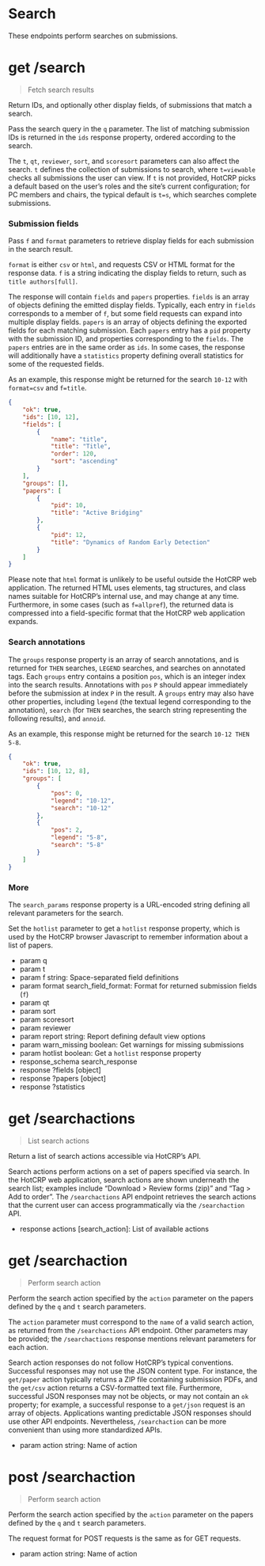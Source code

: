 # Search

These endpoints perform searches on submissions.


# get /search

> Fetch search results

Return IDs, and optionally other display fields, of submissions that match a
search.

Pass the search query in the `q` parameter. The list of matching submission
IDs is returned in the `ids` response property, ordered according to the
search.

The `t`, `qt`, `reviewer`, `sort`, and `scoresort` parameters can also affect
the search. `t` defines the collection of submissions to search, where
`t=viewable` checks all submissions the user can view. If `t` is not provided,
HotCRP picks a default based on the user’s roles and the site’s current
configuration; for PC members and chairs, the typical default is `t=s`, which
searches complete submissions.

### Submission fields

Pass `f` and `format` parameters to retrieve display fields for each submission
in the search result.

`format` is either `csv` or `html`, and requests CSV or HTML format for the
response data. `f` is a string indicating the display fields to return, such as
`title authors[full]`.

The response will contain `fields` and `papers` properties. `fields` is an array
of objects defining the emitted display fields. Typically, each entry in
`fields` corresponds to a member of `f`, but some field requests can expand into
multiple display fields. `papers` is an array of objects defining the exported
fields for each matching submission. Each `papers` entry has a `pid` property
with the submission ID, and properties corresponding to the `fields`. The
`papers` entries are in the same order as `ids`. In some cases, the response
will additionally have a `statistics` property defining overall statistics for
some of the requested fields.

As an example, this response might be returned for the search `10-12` with
`format=csv` and `f=title`.

```json
{
    "ok": true,
    "ids": [10, 12],
    "fields": [
        {
            "name": "title",
            "title": "Title",
            "order": 120,
            "sort": "ascending"
        }
    ],
    "groups": [],
    "papers": [
        {
            "pid": 10,
            "title": "Active Bridging"
        },
        {
            "pid": 12,
            "title": "Dynamics of Random Early Detection"
        }
    ]
}
```

Please note that `html` format is unlikely to be useful outside the HotCRP web
application. The returned HTML uses elements, tag structures, and class names
suitable for HotCRP’s internal use, and may change at any time. Furthermore,
in some cases (such as `f=allpref`), the returned data is compressed into a
field-specific format that the HotCRP web application expands.

### Search annotations

The `groups` response property is an array of search annotations, and is
returned for `THEN` searches, `LEGEND` searches, and searches on annotated
tags. Each `groups` entry contains a position `pos`, which is an integer index
into the search results. Annotations with `pos` `P` should appear immediately
before the submission at index `P` in the result. A `groups` entry may also
have other properties, including `legend` (the textual legend corresponding to
the annotation), `search` (for `THEN` searches, the search string representing
the following results), and `annoid`.

As an example, this response might be returned for the search `10-12 THEN
5-8`.

```json
{
    "ok": true,
    "ids": [10, 12, 8],
    "groups": [
        {
            "pos": 0,
            "legend": "10-12",
            "search": "10-12"
        },
        {
            "pos": 2,
            "legend": "5-8",
            "search": "5-8"
        }
    ]
}
```

### More

The `search_params` response property is a URL-encoded string defining all
relevant parameters for the search.

Set the `hotlist` parameter to get a `hotlist` response property, which is
used by the HotCRP browser Javascript to remember information about a list of
papers.


* param q
* param t
* param f string: Space-separated field definitions
* param format search_field_format: Format for returned submission fields (`f`)
* param qt
* param sort
* param scoresort
* param reviewer
* param report string: Report defining default view options
* param warn_missing boolean: Get warnings for missing submissions
* param hotlist boolean: Get a `hotlist` response property
* response_schema search_response
* response ?fields [object]
* response ?papers [object]
* response ?statistics


# get /searchactions

> List search actions

Return a list of search actions accessible via HotCRP’s API.

Search actions perform actions on a set of papers specified via search. In the
HotCRP web application, search actions are shown underneath the search list;
examples include “Download > Review forms (zip)” and “Tag > Add to order”. The
`/searchactions` API endpoint retrieves the search actions that the current user
can access programmatically via the `/searchaction` API.

* response actions [search_action]: List of available actions


# get /searchaction

> Perform search action

Perform the search action specified by the `action` parameter on the papers
defined by the `q` and `t` search parameters.

The `action` parameter must correspond to the `name` of a valid search action,
as returned from the `/searchactions` API endpoint. Other parameters may be
provided; the `/searchactions` response mentions relevant parameters for each
action.

Search action responses do not follow HotCRP’s typical conventions. Successful
responses may not use the JSON content type. For instance, the `get/paper`
action typically returns a ZIP file containing submission PDFs, and the
`get/csv` action returns a CSV-formatted text file. Furthermore, successful JSON
responses may not be objects, or may not contain an `ok` property; for example,
a successful response to a `get/json` request is an array of objects.
Applications wanting predictable JSON responses should use other API endpoints.
Nevertheless, `/searchaction` can be more convenient than using more
standardized APIs.

* param action string: Name of action


# post /searchaction

> Perform search action

Perform the search action specified by the `action` parameter on the papers
defined by the `q` and `t` search parameters.

The request format for POST requests is the same as for GET requests.

* param action string: Name of action
